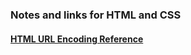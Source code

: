 ### Notes and links for HTML and CSS

#### [HTML URL Encoding Reference](https://www.w3schools.com/tags/ref_urlencode.ASP)
